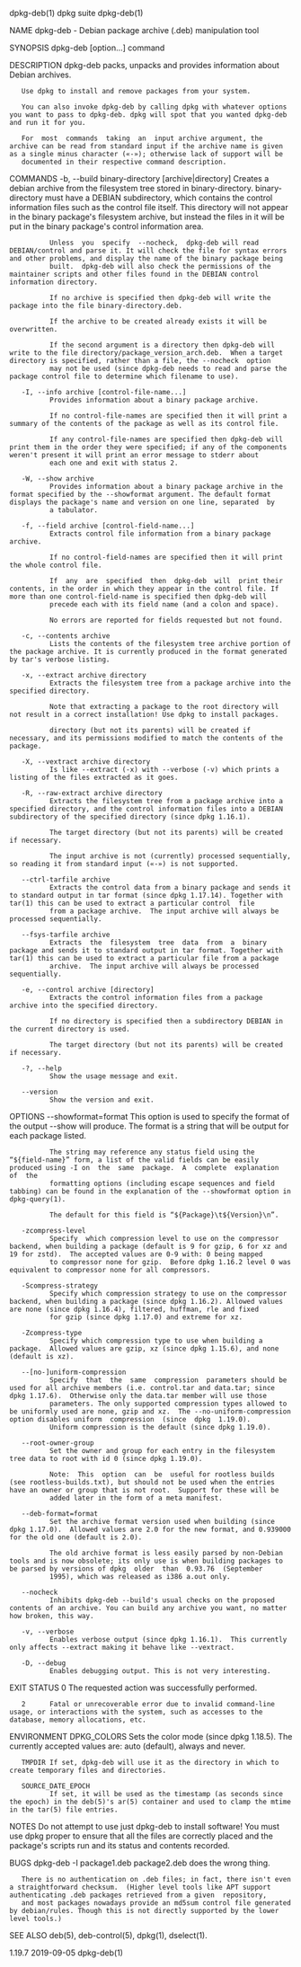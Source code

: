 dpkg-deb(1)                                                                                       dpkg suite                                                                                      dpkg-deb(1)

NAME
       dpkg-deb - Debian package archive (.deb) manipulation tool

SYNOPSIS
       dpkg-deb [option...] command

DESCRIPTION
       dpkg-deb packs, unpacks and provides information about Debian archives.

       Use dpkg to install and remove packages from your system.

       You can also invoke dpkg-deb by calling dpkg with whatever options you want to pass to dpkg-deb. dpkg will spot that you wanted dpkg-deb and run it for you.

       For  most  commands  taking  an  input archive argument, the archive can be read from standard input if the archive name is given as a single minus character («-»); otherwise lack of support will be
       documented in their respective command description.

COMMANDS
       -b, --build binary-directory [archive|directory]
              Creates a debian archive from the filesystem tree stored in binary-directory. binary-directory must have a DEBIAN subdirectory, which contains  the  control  information  files  such  as  the
              control file itself. This directory will not appear in the binary package's filesystem archive, but instead the files in it will be put in the binary package's control information area.

              Unless  you  specify  --nocheck,  dpkg-deb will read DEBIAN/control and parse it. It will check the file for syntax errors and other problems, and display the name of the binary package being
              built.  dpkg-deb will also check the permissions of the maintainer scripts and other files found in the DEBIAN control information directory.

              If no archive is specified then dpkg-deb will write the package into the file binary-directory.deb.

              If the archive to be created already exists it will be overwritten.

              If the second argument is a directory then dpkg-deb will write to the file directory/package_version_arch.deb.  When a target directory is specified, rather than a file, the --nocheck  option
              may not be used (since dpkg-deb needs to read and parse the package control file to determine which filename to use).

       -I, --info archive [control-file-name...]
              Provides information about a binary package archive.

              If no control-file-names are specified then it will print a summary of the contents of the package as well as its control file.

              If any control-file-names are specified then dpkg-deb will print them in the order they were specified; if any of the components weren't present it will print an error message to stderr about
              each one and exit with status 2.

       -W, --show archive
              Provides information about a binary package archive in the format specified by the --showformat argument. The default format displays the package's name and version on one line, separated  by
              a tabulator.

       -f, --field archive [control-field-name...]
              Extracts control file information from a binary package archive.

              If no control-field-names are specified then it will print the whole control file.

              If  any  are  specified  then  dpkg-deb  will  print their contents, in the order in which they appear in the control file. If more than one control-field-name is specified then dpkg-deb will
              precede each with its field name (and a colon and space).

              No errors are reported for fields requested but not found.

       -c, --contents archive
              Lists the contents of the filesystem tree archive portion of the package archive. It is currently produced in the format generated by tar's verbose listing.

       -x, --extract archive directory
              Extracts the filesystem tree from a package archive into the specified directory.

              Note that extracting a package to the root directory will not result in a correct installation! Use dpkg to install packages.

              directory (but not its parents) will be created if necessary, and its permissions modified to match the contents of the package.

       -X, --vextract archive directory
              Is like --extract (-x) with --verbose (-v) which prints a listing of the files extracted as it goes.

       -R, --raw-extract archive directory
              Extracts the filesystem tree from a package archive into a specified directory, and the control information files into a DEBIAN subdirectory of the specified directory (since dpkg 1.16.1).

              The target directory (but not its parents) will be created if necessary.

              The input archive is not (currently) processed sequentially, so reading it from standard input («-») is not supported.

       --ctrl-tarfile archive
              Extracts the control data from a binary package and sends it to standard output in tar format (since dpkg 1.17.14). Together with tar(1) this can be used to extract a particular control  file
              from a package archive.  The input archive will always be processed sequentially.

       --fsys-tarfile archive
              Extracts  the  filesystem  tree  data  from  a  binary package and sends it to standard output in tar format. Together with tar(1) this can be used to extract a particular file from a package
              archive.  The input archive will always be processed sequentially.

       -e, --control archive [directory]
              Extracts the control information files from a package archive into the specified directory.

              If no directory is specified then a subdirectory DEBIAN in the current directory is used.

              The target directory (but not its parents) will be created if necessary.

       -?, --help
              Show the usage message and exit.

       --version
              Show the version and exit.

OPTIONS
       --showformat=format
              This option is used to specify the format of the output --show will produce. The format is a string that will be output for each package listed.

              The string may reference any status field using the “${field-name}” form, a list of the valid fields can be easily produced using -I on  the  same  package.  A  complete  explanation  of  the
              formatting options (including escape sequences and field tabbing) can be found in the explanation of the --showformat option in dpkg-query(1).

              The default for this field is “${Package}\t${Version}\n”.

       -zcompress-level
              Specify  which compression level to use on the compressor backend, when building a package (default is 9 for gzip, 6 for xz and 19 for zstd).  The accepted values are 0-9 with: 0 being mapped
              to compressor none for gzip.  Before dpkg 1.16.2 level 0 was equivalent to compressor none for all compressors.

       -Scompress-strategy
              Specify which compression strategy to use on the compressor backend, when building a package (since dpkg 1.16.2). Allowed values are none (since dpkg 1.16.4), filtered, huffman, rle and fixed
              for gzip (since dpkg 1.17.0) and extreme for xz.

       -Zcompress-type
              Specify which compression type to use when building a package.  Allowed values are gzip, xz (since dpkg 1.15.6), and none (default is xz).

       --[no-]uniform-compression
              Specify  that  the  same  compression  parameters should be used for all archive members (i.e. control.tar and data.tar; since dpkg 1.17.6).  Otherwise only the data.tar member will use those
              parameters. The only supported compression types allowed to be uniformly used are none, gzip and xz.  The --no-uniform-compression option disables uniform  compression  (since  dpkg  1.19.0).
              Uniform compression is the default (since dpkg 1.19.0).

       --root-owner-group
              Set the owner and group for each entry in the filesystem tree data to root with id 0 (since dpkg 1.19.0).

              Note:  This  option  can  be  useful for rootless builds (see rootless-builds.txt), but should not be used when the entries have an owner or group that is not root.  Support for these will be
              added later in the form of a meta manifest.

       --deb-format=format
              Set the archive format version used when building (since dpkg 1.17.0).  Allowed values are 2.0 for the new format, and 0.939000 for the old one (default is 2.0).

              The old archive format is less easily parsed by non-Debian tools and is now obsolete; its only use is when building packages to be parsed by versions of dpkg  older  than  0.93.76  (September
              1995), which was released as i386 a.out only.

       --nocheck
              Inhibits dpkg-deb --build's usual checks on the proposed contents of an archive. You can build any archive you want, no matter how broken, this way.

       -v, --verbose
              Enables verbose output (since dpkg 1.16.1).  This currently only affects --extract making it behave like --vextract.

       -D, --debug
              Enables debugging output. This is not very interesting.

EXIT STATUS
       0      The requested action was successfully performed.

       2      Fatal or unrecoverable error due to invalid command-line usage, or interactions with the system, such as accesses to the database, memory allocations, etc.

ENVIRONMENT
       DPKG_COLORS
              Sets the color mode (since dpkg 1.18.5).  The currently accepted values are: auto (default), always and never.

       TMPDIR If set, dpkg-deb will use it as the directory in which to create temporary files and directories.

       SOURCE_DATE_EPOCH
              If set, it will be used as the timestamp (as seconds since the epoch) in the deb(5)'s ar(5) container and used to clamp the mtime in the tar(5) file entries.

NOTES
       Do  not  attempt  to  use  just  dpkg-deb  to  install  software! You must use dpkg proper to ensure that all the files are correctly placed and the package's scripts run and its status and contents
       recorded.

BUGS
       dpkg-deb -I package1.deb package2.deb does the wrong thing.

       There is no authentication on .deb files; in fact, there isn't even a straightforward checksum.  (Higher level tools like APT support authenticating .deb packages retrieved from a given  repository,
       and most packages nowadays provide an md5sum control file generated by debian/rules. Though this is not directly supported by the lower level tools.)

SEE ALSO
       deb(5), deb-control(5), dpkg(1), dselect(1).

1.19.7                                                                                            2019-09-05                                                                                      dpkg-deb(1)

